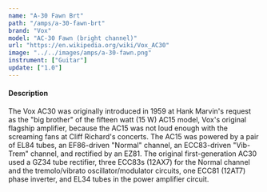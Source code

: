 ```yaml
---
name: "A-30 Fawn Brt"
path: "/amps/a-30-fawn-brt"
brand: "Vox"
model: "AC-30 Fawn (bright channel)"
url: "https://en.wikipedia.org/wiki/Vox_AC30"
image: "../../images/amps/a-30-fawn.png"
instrument: ["Guitar"]
update: ["1.0"]
---
```

#### Description
The Vox AC30 was originally introduced in 1959 at Hank Marvin's request as the "big brother" of the fifteen watt (15 W) AC15 model, Vox's original flagship amplifier, because the AC15 was not loud enough with the screaming fans at Cliff Richard's concerts. The AC15 was powered by a pair of EL84 tubes, an EF86-driven "Normal" channel, an ECC83-driven "Vib-Trem" channel, and rectified by an EZ81. The original first-generation AC30 used a GZ34 tube rectifier, three ECC83s (12AX7) for the Normal channel and the tremolo/vibrato oscillator/modulator circuits, one ECC81 (12AT7) phase inverter, and EL34 tubes in the power amplifier circuit.
